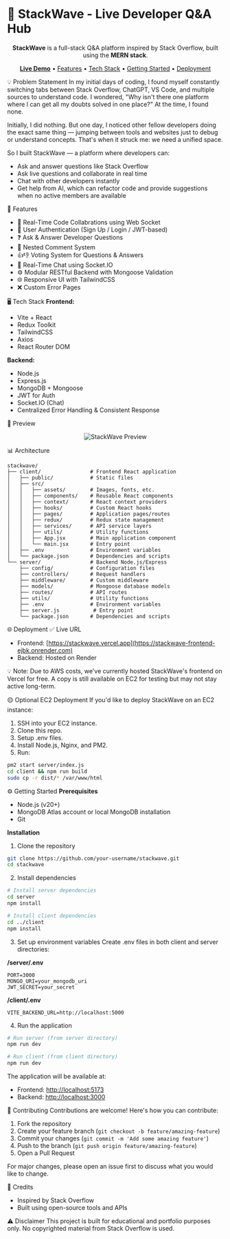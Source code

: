 <h1>🌊 StackWave - Live Developer Q&A Hub</h1>
<div align="center"> <p><strong>StackWave</strong> is a full-stack Q&A platform inspired by Stack Overflow, built using the <strong>MERN stack</strong>.</p> <p> <a href="https://stackwave.vercel.app"><strong>Live Demo</strong></a> • <a href="#features">Features</a> • <a href="#tech-stack">Tech Stack</a> • <a href="#getting-started">Getting Started</a> • <a href="#deployment">Deployment</a> </p> </div>

💡 Problem Statement
In my initial days of coding, I found myself constantly switching tabs between Stack Overflow, ChatGPT, VS Code, and multiple sources to understand code. I wondered, "Why isn't there one platform where I can get all my doubts solved in one place?" At the time, I found none.

Initially, I did nothing. But one day, I noticed other fellow developers doing the exact same thing — jumping between tools and websites just to debug or understand concepts. That's when it struck me: we need a unified space.

So I built StackWave — a platform where developers can:

* Ask and answer questions like Stack Overflow
* Ask live questions and collaborate in real time
* Chat with other developers instantly
* Get help from AI, which can refactor code and provide suggestions when no active members are available

🚀 Features

* 🧵 Real-Time Code Collabrations using Web Socket
* 🔐 User Authentication (Sign Up / Login / JWT-based)
* ❓ Ask & Answer Developer Questions
* 💬 Nested Comment System
* 👍👎 Voting System for Questions & Answers
* 🧵 Real-Time Chat using Socket.IO
* ⚙️ Modular RESTful Backend with Mongoose Validation
* 🌐 Responsive UI with TailwindCSS
* ❌ Custom Error Pages

🖥️ Tech Stack
**Frontend:**

* Vite + React
* Redux Toolkit
* TailwindCSS
* Axios
* React Router DOM

**Backend:**

* Node.js
* Express.js
* MongoDB + Mongoose
* JWT for Auth
* Socket.IO (Chat)
* Centralized Error Handling & Consistent Response


📸 Preview

<div align="center"> <img src="https://drive.google.com/file/d/1twTKS9LTYE4MOwX8v-Ce3yDf3KLDI5ub/view?usp=sharing" alt="StackWave Preview" /> </div>

📊 Architecture

```
stackwave/
├── client/                # Frontend React application
│   ├── public/            # Static files
│   ├── src/
│   │   ├── assets/        # Images, fonts, etc.
│   │   ├── components/    # Reusable React components
│   │   ├── context/       # React context providers
│   │   ├── hooks/         # Custom React hooks
│   │   ├── pages/         # Application pages/routes
│   │   ├── redux/         # Redux state management
│   │   ├── services/      # API service layers
│   │   ├── utils/         # Utility functions
│   │   ├── App.jsx        # Main application component
│   │   └── main.jsx       # Entry point
│   ├── .env               # Environment variables
│   └── package.json       # Dependencies and scripts
└── server/                # Backend Node.js/Express
    ├── config/            # Configuration files
    ├── controllers/       # Request handlers
    ├── middleware/        # Custom middleware
    ├── models/            # Mongoose database models
    ├── routes/            # API routes
    ├── utils/             # Utility functions
    ├── .env               # Environment variables
    ├── server.js           # Entry point
    └── package.json       # Dependencies and scripts
```

🌐 Deployment
✅ Live URL

* Frontend: [https://stackwave.vercel.app](https://stackwave-frontend-ejbk.onrender.com)
* Backend: Hosted on Render

💡 Note: Due to AWS costs, we've currently hosted StackWave's frontend on Vercel for free. A copy is still available on EC2 for testing but may not stay active long-term.

🟡 Optional EC2 Deployment
If you'd like to deploy StackWave on an EC2 instance:

1. SSH into your EC2 instance.
2. Clone this repo.
3. Setup .env files.
4. Install Node.js, Nginx, and PM2.
5. Run:

```bash
pm2 start server/index.js
cd client && npm run build
sudo cp -r dist/* /var/www/html
```

⚙️ Getting Started
**Prerequisites**

* Node.js (v20+)
* MongoDB Atlas account or local MongoDB installation
* Git

**Installation**

1. Clone the repository

```bash
git clone https://github.com/your-username/stackwave.git
cd stackwave
```

2. Install dependencies

```bash
# Install server dependencies
cd server
npm install

# Install client dependencies
cd ../client
npm install
```

3. Set up environment variables
   Create .env files in both client and server directories:

**/server/.env**

```
PORT=3000
MONGO_URI=your_mongodb_uri
JWT_SECRET=your_secret
```

**/client/.env**

```
VITE_BACKEND_URL=http://localhost:5000
```

4. Run the application

```bash
# Run server (from server directory)
npm run dev

# Run client (from client directory)
npm run dev
```

The application will be available at:

* Frontend: [http://localhost:5173](http://localhost:5173)
* Backend: [http://localhost:3000](http://localhost:3000)


🤝 Contributing
Contributions are welcome! Here's how you can contribute:

1. Fork the repository
2. Create your feature branch (`git checkout -b feature/amazing-feature`)
3. Commit your changes (`git commit -m 'Add some amazing feature'`)
4. Push to the branch (`git push origin feature/amazing-feature`)
5. Open a Pull Request

For major changes, please open an issue first to discuss what you would like to change.


🙏 Credits

* Inspired by Stack Overflow
* Built using open-source tools and APIs

⚠️ Disclaimer
This project is built for educational and portfolio purposes only. No copyrighted material from Stack Overflow is used.
